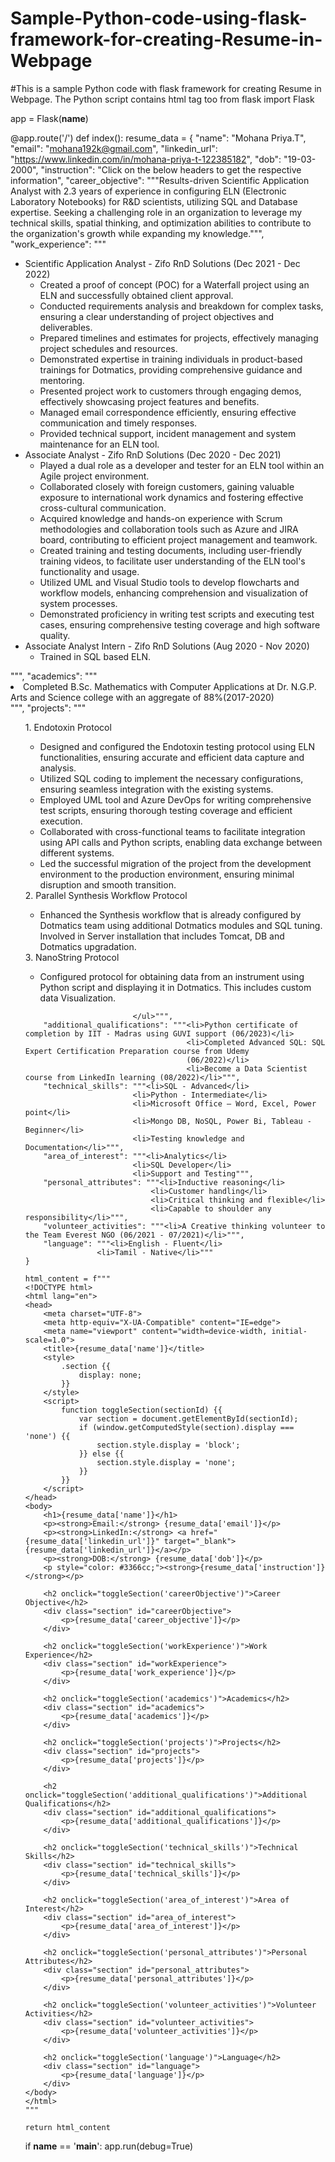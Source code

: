 # Sample-Python-code-using-flask-framework-for-creating-Resume-in-Webpage
#This is a sample Python code with flask framework for creating Resume in Webpage. The Python script contains html tag too
from flask import Flask

app = Flask(__name__)

@app.route('/')
def index():
    resume_data = {
        "name": "Mohana Priya.T",
        "email": "mohana192k@gmail.com",
        "linkedin_url": "https://www.linkedin.com/in/mohana-priya-t-122385182",
        "dob": "19-03-2000",
        "instruction": "Click on the below headers to get the respective information",
        "career_objective": """Results-driven Scientific Application Analyst with 2.3 years of experience in configuring 
                                ELN (Electronic Laboratory Notebooks) for R&D scientists, utilizing SQL and Database
                                expertise. Seeking a challenging role in an organization to leverage my technical skills, spatial 
                                thinking, and optimization abilities to contribute to the organization's growth while expanding 
                                my knowledge.""",
        "work_experience": """
                            <ul>
                                <li>Scientific Application Analyst - Zifo RnD Solutions (Dec 2021 - Dec 2022)
                                    <ul>
                                        <li>Created a proof of concept (POC) for a Waterfall project using an ELN and 
                                        successfully obtained client approval.</li>
                                        <li>Conducted requirements analysis and breakdown for complex tasks, ensuring a 
                                        clear understanding of project objectives and deliverables.</li>
                                        <li>Prepared timelines and estimates for projects, effectively managing project 
                                        schedules and resources.</li>
                                        <li>Demonstrated expertise in training individuals in product-based trainings for 
                                        Dotmatics, providing comprehensive guidance and mentoring.</li>
                                        <li>Presented project work to customers through engaging demos, effectively 
                                        showcasing project features and benefits.</li>
                                        <li>Managed email correspondence efficiently, ensuring effective communication
                                        and timely responses.</li>
                                        <li>Provided technical support, incident management and system maintenance for 
                                        an ELN tool.</li>
                                    </ul>
                                </li>
                                <li>Associate Analyst - Zifo RnD Solutions (Dec 2020 - Dec 2021)
                                    <ul>
                                        <li>Played a dual role as a developer and tester for an ELN tool within an Agile 
                                        project environment.</li>
                                        <li>Collaborated closely with foreign customers, gaining valuable exposure to 
                                        international work dynamics and fostering effective cross-cultural 
                                        communication.</li>
                                        <li>Acquired knowledge and hands-on experience with Scrum methodologies and 
                                        collaboration tools such as Azure and JIRA board, contributing to efficient project 
                                        management and teamwork.</li>
                                        <li>Created training and testing documents, including user-friendly training videos, to 
                                        facilitate user understanding of the ELN tool's functionality and usage.</li>
                                        <li>Utilized UML and Visual Studio tools to develop flowcharts and workflow 
                                        models, enhancing comprehension and visualization of system processes.</li>
                                        <li>Demonstrated proficiency in writing test scripts and executing test cases, 
                                        ensuring comprehensive testing coverage and high software quality.</li>
                                    </ul>
                                </li>
                                <li>Associate Analyst Intern - Zifo RnD Solutions (Aug 2020 - Nov 2020)
                                    <ul>
                                        <li>Trained in SQL based ELN.</li>
                                    </ul>
                                </li>
                            </ul>
                            """,
        "academics": """<li> Completed B.Sc. Mathematics with Computer Applications at Dr. N.G.P. Arts and 
                        Science college with an aggregate of 88%(2017-2020)</li>""",
        "projects": """<ul>1. Endotoxin Protocol
                            <ul>
                            <li>Designed and configured the Endotoxin testing protocol using ELN functionalities, 
                            ensuring accurate and efficient data capture and analysis.</li>
                            <li>Utilized SQL coding to implement the necessary configurations, ensuring seamless 
                            integration with the existing systems.</li>
                            <li>Employed UML tool and Azure DevOps for writing comprehensive test scripts, ensuring 
                            thorough testing coverage and efficient execution.</li>
                            <li>Collaborated with cross-functional teams to facilitate integration using API calls and 
                            Python scripts, enabling data exchange between different systems.</li>
                            <li>Led the successful migration of the project from the development environment to the 
                            production environment, ensuring minimal disruption and smooth transition.</li>
                            </ul> 
                        2. Parallel Synthesis Workflow Protocol
                            <ul>
                            <li>Enhanced the Synthesis workflow that is already configured by Dotmatics team using additional 
                            Dotmatics modules and SQL tuning. Involved in Server installation that includes Tomcat, DB 
                            and Dotmatics upgradation.</li>
                            </ul>
                        3. NanoString Protocol
                            <ul>
                            <li>Configured protocol for obtaining data from an instrument using Python script and displaying 
                            it in Dotmatics. This includes custom data Visualization.</li>
                        </ul>
                            
                            </ul>""",
        "additional_qualifications": """<li>Python certificate of completion by IIT - Madras using GUVI support (06/2023)</li>
                                        <li>Completed Advanced SQL: SQL Expert Certification Preparation course from Udemy 
                                        (06/2022)</li>
                                        <li>Become a Data Scientist course from LinkedIn learning (08/2022)</li>""",
        "technical_skills": """<li>SQL - Advanced</li>
                            <li>Python - Intermediate</li> 
                            <li>Microsoft Office – Word, Excel, Power point</li>
                            <li>Mongo DB, NoSQL, Power Bi, Tableau - Beginner</li>
                            <li>Testing knowledge and Documentation</li>""",
        "area_of_interest": """<li>Analytics</li>
                            <li>SQL Developer</li> 
                            <li>Support and Testing""",
        "personal_attributes": """<li>Inductive reasoning</li>
                                <li>Customer handling</li> 
                                <li>Critical thinking and flexible</li> 
                                <li>Capable to shoulder any responsibility</li>""",
        "volunteer_activities": """<li>A Creative thinking volunteer to the Team Everest NGO (06/2021 - 07/2021)</li>""",
        "language": """<li>English - Fluent</li> 
                    <li>Tamil - Native</li>"""
    }

    html_content = f"""
    <!DOCTYPE html>
    <html lang="en">
    <head>
        <meta charset="UTF-8">
        <meta http-equiv="X-UA-Compatible" content="IE=edge">
        <meta name="viewport" content="width=device-width, initial-scale=1.0">
        <title>{resume_data['name']}</title>
        <style>
            .section {{
                display: none;
            }}
        </style>
        <script>
            function toggleSection(sectionId) {{
                var section = document.getElementById(sectionId);
                if (window.getComputedStyle(section).display === 'none') {{
                    section.style.display = 'block';
                }} else {{
                    section.style.display = 'none';
                }}
            }}
        </script>
    </head>
    <body>
        <h1>{resume_data['name']}</h1>
        <p><strong>Email:</strong> {resume_data['email']}</p>
        <p><strong>LinkedIn:</strong> <a href="{resume_data['linkedin_url']}" target="_blank">{resume_data['linkedin_url']}</a></p>
        <p><strong>DOB:</strong> {resume_data['dob']}</p>
        <p style="color: #3366cc;"><strong>{resume_data['instruction']}</strong></p>

        <h2 onclick="toggleSection('careerObjective')">Career Objective</h2>
        <div class="section" id="careerObjective">
            <p>{resume_data['career_objective']}</p>
        </div>

        <h2 onclick="toggleSection('workExperience')">Work Experience</h2>
        <div class="section" id="workExperience">
            <p>{resume_data['work_experience']}</p>
        </div>

        <h2 onclick="toggleSection('academics')">Academics</h2>
        <div class="section" id="academics">
            <p>{resume_data['academics']}</p>
        </div>

        <h2 onclick="toggleSection('projects')">Projects</h2>
        <div class="section" id="projects">
            <p>{resume_data['projects']}</p>
        </div>

        <h2 onclick="toggleSection('additional_qualifications')">Additional Qualifications</h2>
        <div class="section" id="additional_qualifications">
            <p>{resume_data['additional_qualifications']}</p>
        </div>

        <h2 onclick="toggleSection('technical_skills')">Technical Skills</h2>
        <div class="section" id="technical_skills">
            <p>{resume_data['technical_skills']}</p>
        </div>

        <h2 onclick="toggleSection('area_of_interest')">Area of Interest</h2>
        <div class="section" id="area_of_interest">
            <p>{resume_data['area_of_interest']}</p>
        </div>
        
        <h2 onclick="toggleSection('personal_attributes')">Personal Attributes</h2>
        <div class="section" id="personal_attributes">
            <p>{resume_data['personal_attributes']}</p>
        </div>

        <h2 onclick="toggleSection('volunteer_activities')">Volunteer Activities</h2>
        <div class="section" id="volunteer_activities">
            <p>{resume_data['volunteer_activities']}</p>
        </div>

        <h2 onclick="toggleSection('language')">Language</h2>
        <div class="section" id="language">
            <p>{resume_data['language']}</p>
        </div>
    </body>
    </html>
    """

    return html_content

if __name__ == '__main__':
    app.run(debug=True)

